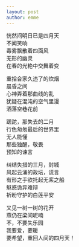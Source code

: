 ```yaml
---
layout: post
author: emme
---
```

恍然间明日已是四月天<br/>
不闻笑响<br/>
毒雾飘散着四面风<br/>
无形的幽灵<br/>
在春的光艳中交舞着变<br/>

重拾合家久违了的炊烟<br/>
晨昏之间<br/>
心神弄着那曲线的乱<br/>
犹疑在混沌的空气里漫<br/>
洒落空巷花前<br/>

蹉跎，那失去的二月<br/>
行色匆匆最后的世界里<br/>
无人能懂<br/>
那些独醒，敬畏<br/>
预知的谏言<br/>

纠结失措的三月，封城<br/>
风起云涌的政坛，谎言<br/>
有形之手欲托起无桨之船<br/>
魅惑诡异难辩<br/>
祈盼守护的白莲平安<br/>

又见一树一树的花开<br/>
燕仍在梁间呢喃<br/>
不，不要失乐园<br/>
我要爱，要暖<br/>
要希望，重回人间的四月天！
